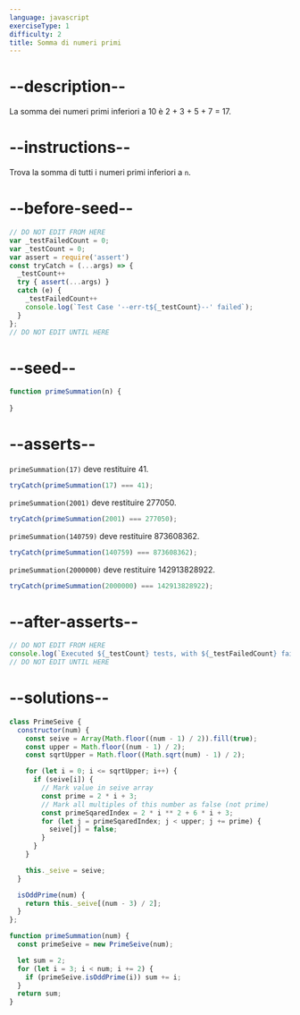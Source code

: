 ```yaml
---
language: javascript
exerciseType: 1
difficulty: 2
title: Somma di numeri primi
---
```


# --description--

La somma dei numeri primi inferiori a 10 è 2 + 3 + 5 + 7 = 17.

# --instructions--

Trova la somma di tutti i numeri primi inferiori a `n`.

# --before-seed--

```javascript
// DO NOT EDIT FROM HERE
var _testFailedCount = 0;
var _testCount = 0;
var assert = require('assert')
const tryCatch = (...args) => {
  _testCount++
  try { assert(...args) }
  catch (e) {
    _testFailedCount++
    console.log(`Test Case '--err-t${_testCount}--' failed`);
  }
};
// DO NOT EDIT UNTIL HERE
```

# --seed--

```javascript
function primeSummation(n) {
  
}
```

# --asserts--

`primeSummation(17)` deve restituire 41.

```javascript
tryCatch(primeSummation(17) === 41);
```

`primeSummation(2001)` deve restituire 277050.

```javascript
tryCatch(primeSummation(2001) === 277050);
```

`primeSummation(140759)` deve restituire 873608362.

```javascript
tryCatch(primeSummation(140759) === 873608362);
```

`primeSummation(2000000)` deve restituire 142913828922.

```javascript
tryCatch(primeSummation(2000000) === 142913828922);
```

# --after-asserts--

```javascript
// DO NOT EDIT FROM HERE 
console.log(`Executed ${_testCount} tests, with ${_testFailedCount} failures`);
// DO NOT EDIT UNTIL HERE
```

# --solutions--

```javascript
class PrimeSeive {
  constructor(num) {
    const seive = Array(Math.floor((num - 1) / 2)).fill(true);
    const upper = Math.floor((num - 1) / 2);
    const sqrtUpper = Math.floor((Math.sqrt(num) - 1) / 2);

    for (let i = 0; i <= sqrtUpper; i++) {
      if (seive[i]) {
        // Mark value in seive array
        const prime = 2 * i + 3;
        // Mark all multiples of this number as false (not prime)
        const primeSqaredIndex = 2 * i ** 2 + 6 * i + 3;
        for (let j = primeSqaredIndex; j < upper; j += prime) {
          seive[j] = false;
        }
      }
    }

    this._seive = seive;
  }

  isOddPrime(num) {
    return this._seive[(num - 3) / 2];
  }
};

function primeSummation(num) {
  const primeSeive = new PrimeSeive(num);

  let sum = 2;
  for (let i = 3; i < num; i += 2) {
    if (primeSeive.isOddPrime(i)) sum += i;
  }
  return sum;
}
```
